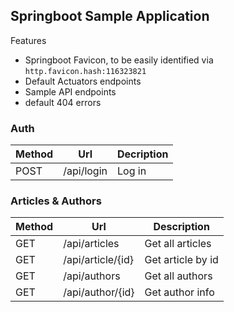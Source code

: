 ## Springboot Sample Application

Features

-   Springboot Favicon, to be easily identified via `http.favicon.hash:116323821`
-   Default Actuators endpoints
-   Sample API endpoints
-   default 404 errors

### Auth

| Method | Url        | Decription |
| ------ | ---------- | ---------- |
| POST   | /api/login | Log in     |

### Articles & Authors

| Method | Url               | Description       |
| ------ | ----------------- | ----------------- |
| GET    | /api/articles     | Get all articles  |
| GET    | /api/article/{id} | Get article by id |
| GET    | /api/authors      | Get all authors   |
| GET    | /api/author/{id}  | Get author info   |
